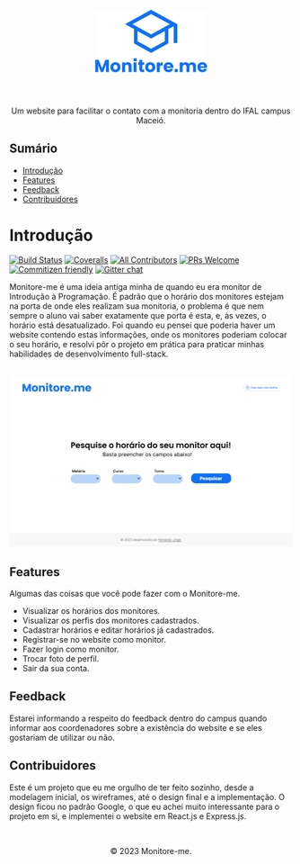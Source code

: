 
<h1 align="center">
  <br>
  <a href="#"><img src="https://raw.githubusercontent.com/nandowastaken/icons-storage/main/monitore-me/logo.png" alt="Markdownify" width="200"></a>
  <br>
  <br>
</h1>

<p align="center">Um website para facilitar o contato com a monitoria dentro do IFAL campus Maceió.</p>

## Sumário

- [Introdução](#introdução)
- [Features](#features)
- [Feedback](#feedback)
- [Contribuidores](#contribuidores)

<!-- END doctoc generated TOC please keep comment here to allow auto update -->

# Introdução

[![Build Status](https://img.shields.io/travis/gitpoint/git-point.svg?style=flat-square)](https://travis-ci.org/gitpoint/git-point)
[![Coveralls](https://img.shields.io/coveralls/github/gitpoint/git-point.svg?style=flat-square)](https://coveralls.io/github/gitpoint/git-point)
[![All Contributors](https://img.shields.io/badge/all_contributors-73-orange.svg?style=flat-square)](./CONTRIBUTORS.md)
[![PRs Welcome](https://img.shields.io/badge/PRs-welcome-brightgreen.svg?style=flat-square)](http://makeapullrequest.com)
[![Commitizen friendly](https://img.shields.io/badge/commitizen-friendly-brightgreen.svg?style=flat-square)](http://commitizen.github.io/cz-cli/)
[![Gitter chat](https://img.shields.io/badge/chat-on_gitter-008080.svg?style=flat-square)](https://gitter.im/git-point)

Monitore-me é uma ideia antiga minha de quando eu era monitor de Introdução à Programação. É padrão que o horário dos monitores estejam na porta de onde eles realizam sua monitoria, o problema é que nem sempre o aluno vai saber exatamente que porta é esta, e, às vezes, o horário está desatualizado. Foi quando eu pensei que poderia haver um website contendo estas informações, onde os monitores poderiam colocar o seu horário, e resolvi pôr o projeto em prática para praticar minhas habilidades de desenvolvimento full-stack. 
<br>
<br>

<p align="center">
  <img src = "https://raw.githubusercontent.com/nandowastaken/icons-storage/main/monitore-me/Homepage.png" width=760>
</p>

## Features

Algumas das coisas que você pode fazer com o Monitore-me.

* Visualizar os horários dos monitores.
* Visualizar os perfis dos monitores cadastrados.
* Cadastrar horários e editar horários já cadastrados.
* Registrar-se no website como monitor.
* Fazer login como monitor.
* Trocar foto de perfil. 
* Sair da sua conta.

## Feedback

Estarei informando a respeito do feedback dentro do campus quando informar aos coordenadores sobre a existência do website e se eles gostariam de utilizar ou não.

## Contribuidores

Este é um projeto que eu me orgulho de ter feito sozinho, desde a modelagem inicial, os wireframes, até o design final e a implementação. O design ficou no padrão Google, o que eu achei muito interessante para o projeto em si, e implementei o website em React.js e Express.js. 

<br>
<p align="center">&copy; 2023 Monitore-me.</p>
